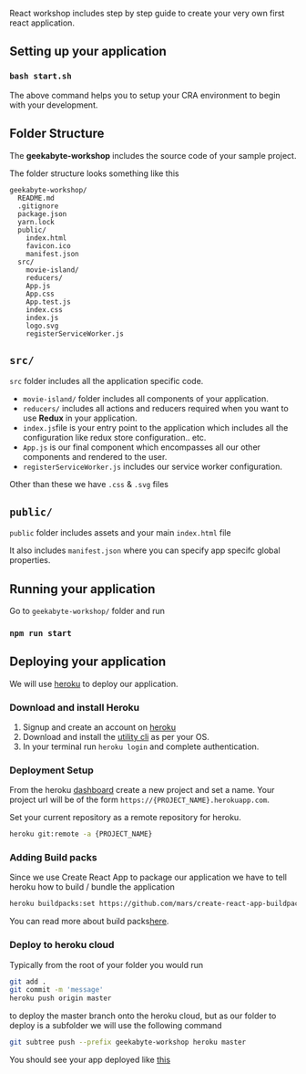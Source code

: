 React workshop includes step by step guide to create your very own first react application.

## Setting up your application 

### `bash start.sh` 

The above command helps you to setup your CRA environment to begin with your development.

## Folder Structure

The **geekabyte-workshop** includes the source code of your sample project.

The folder structure looks something like this

```
geekabyte-workshop/
  README.md
  .gitignore
  package.json
  yarn.lock
  public/
    index.html
    favicon.ico
    manifest.json
  src/
    movie-island/
    reducers/
    App.js
    App.css
    App.test.js
    index.css
    index.js
    logo.svg
    registerServiceWorker.js
```
## `src/`

`src` folder includes all the application specific code.

* `movie-island/` folder includes all components of your application.
* `reducers/` includes all actions and reducers required when you want to use **Redux** in your application.
* `index.js`file is your entry point to the application which includes all the configuration like redux store configuration.. etc.
* `App.js` is our final component which encompasses all our other components and rendered to the user.
* `registerServiceWorker.js` includes our service worker configuration.

Other than these we have `.css` & `.svg` files

## `public/`

`public` folder includes assets and your main `index.html` file
 
 It also includes `manifest.json` where you can specify app specifc global properties.
 
 ## Running your application 
 
 Go to `geekabyte-workshop/` folder and run
 
 ### `npm run start`
 
 
 ## Deploying your application
 We will use [heroku](https://www.heroku.com/) to deploy our application. 

### Download and install Heroku
 1. Signup and create an account on [heroku](https://www.heroku.com/)
 2. Download and install the [utility cli](https://devcenter.heroku.com/articles/heroku-cli#download-and-install) as per your OS.
 3. In your terminal run `heroku login` and complete authentication.

###  Deployment Setup
From the heroku [dashboard](https://dashboard.heroku.com) create a new project and set a name. Your project url will be of the form `https://{PROJECT_NAME}.herokuapp.com`.

Set your current repository as a remote repository for heroku.
```bash
heroku git:remote -a {PROJECT_NAME}
```

### Adding Build packs
Since we use Create React App to package our application we have to tell heroku how to build / bundle the application
```bash
heroku buildpacks:set https://github.com/mars/create-react-app-buildpack.git
```
You can read more about build packs[here](https://www.heroku.com/elements/buildpacks).

### Deploy to  heroku cloud

Typically from the root of your folder you would run
```bash
git add .
git commit -m 'message'
heroku push origin master
``` 
to deploy the master branch onto the heroku cloud, but as our folder to deploy is a subfolder
we will use the following command
```bash
git subtree push --prefix geekabyte-workshop heroku master
 ```

You should see your app deployed like [this](https://gb-react.herokuapp.com/)
